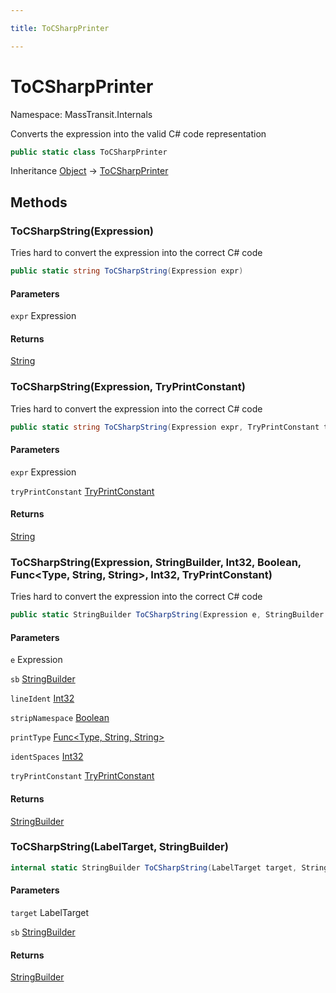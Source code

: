 ```yaml
---

title: ToCSharpPrinter

---
```


# ToCSharpPrinter

Namespace: MassTransit.Internals

Converts the expression into the valid C# code representation

```csharp
public static class ToCSharpPrinter
```

Inheritance [Object](https://learn.microsoft.com/en-us/dotnet/api/system.object) → [ToCSharpPrinter](../masstransit-internals/tocsharpprinter)

## Methods

### **ToCSharpString(Expression)**

Tries hard to convert the expression into the correct C# code

```csharp
public static string ToCSharpString(Expression expr)
```

#### Parameters

`expr` Expression<br/>

#### Returns

[String](https://learn.microsoft.com/en-us/dotnet/api/system.string)<br/>

### **ToCSharpString(Expression, TryPrintConstant)**

Tries hard to convert the expression into the correct C# code

```csharp
public static string ToCSharpString(Expression expr, TryPrintConstant tryPrintConstant)
```

#### Parameters

`expr` Expression<br/>

`tryPrintConstant` [TryPrintConstant](../masstransit-internals/tryprintconstant)<br/>

#### Returns

[String](https://learn.microsoft.com/en-us/dotnet/api/system.string)<br/>

### **ToCSharpString(Expression, StringBuilder, Int32, Boolean, Func\<Type, String, String\>, Int32, TryPrintConstant)**

Tries hard to convert the expression into the correct C# code

```csharp
public static StringBuilder ToCSharpString(Expression e, StringBuilder sb, int lineIdent, bool stripNamespace, Func<Type, string, string> printType, int identSpaces, TryPrintConstant tryPrintConstant)
```

#### Parameters

`e` Expression<br/>

`sb` [StringBuilder](https://learn.microsoft.com/en-us/dotnet/api/system.text.stringbuilder)<br/>

`lineIdent` [Int32](https://learn.microsoft.com/en-us/dotnet/api/system.int32)<br/>

`stripNamespace` [Boolean](https://learn.microsoft.com/en-us/dotnet/api/system.boolean)<br/>

`printType` [Func\<Type, String, String\>](https://learn.microsoft.com/en-us/dotnet/api/system.func-3)<br/>

`identSpaces` [Int32](https://learn.microsoft.com/en-us/dotnet/api/system.int32)<br/>

`tryPrintConstant` [TryPrintConstant](../masstransit-internals/tryprintconstant)<br/>

#### Returns

[StringBuilder](https://learn.microsoft.com/en-us/dotnet/api/system.text.stringbuilder)<br/>

### **ToCSharpString(LabelTarget, StringBuilder)**

```csharp
internal static StringBuilder ToCSharpString(LabelTarget target, StringBuilder sb)
```

#### Parameters

`target` LabelTarget<br/>

`sb` [StringBuilder](https://learn.microsoft.com/en-us/dotnet/api/system.text.stringbuilder)<br/>

#### Returns

[StringBuilder](https://learn.microsoft.com/en-us/dotnet/api/system.text.stringbuilder)<br/>
